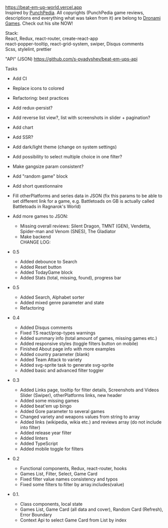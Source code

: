 <a href="https://beat-em-up-world.vercel.app">https://beat-em-up-world.vercel.app</a>
<br>
Inspired by <a href="http://www.punchpedia.com">PunchPedia</a>. All copyrights (PunchPedia game reviews, descriptions end everything what was taken from it) are belong to <a href="http://www.dronami.com/">Dronami Games</a>. Check out his site NOW!

Stack:<br>
React, Redux, react-router, create-react-app<br>
react-popper-tooltip, react-grid-system, swiper, Disqus comments<br>
Scss, stylelint, prettier<br>

"API" (JSON)
<a href="https://github.com/s-pyadyshev/beat-em-ups-api">https://github.com/s-pyadyshev/beat-em-ups-api</a>
<br>

Tasks<br>

- Add CI
- Replace icons to colored
- Refactoring: best practices
- Add redux-persist?
- Add reverse list view?, list with screenshots in slider + pagination?
- Add chart
- Add SSR?
- Add dark/light theme (change on system settings)
- Add possibility to select multiple choice in one filter?
- Make gangsize param consistent?
- Add "random game" block
- Add short questionnaire
- Fill otherPlatforms and series data in JSON (fix this params to be able to set different link for a game, e.g. Battletoads on GB is actually called Battletoads in Ragnarok's World)
- Add more games to JSON:

  - Missing overall reviews: Silent Dragon, TMNT (GEN), Vendetta, Spider-man and Venom (SNES), The Gladiator
  - Make backend
    <br>
    CHANGE LOG:<br>

- 0.5

  - Added debounce to Search
  - Added Reset button
  - Added TodayGame block
  - Added Stats (total, missing, found), progress bar

- 0.5

  - Added Search, Alphabet sorter
  - Added mixed genre parameter and state
  - Refactoring

- 0.4

  - Added Disqus comments
  - Fixed TS react/prop-types warnings
  - Added summary info (total amount of games, missing games etc.)
  - Added responsive styles (toggle filters button on mobile)
  - Finished About page info with more examples
  - Added country parameter (blank)
  - Added Team Attack to variety
  - Added svg-sprite task to generate svg-sprite
  - Added basic and advanced filter toggler

- 0.3

  - Added Links page, tooltip for filter details, Screenshots and Videos Slider (Swiper), otherPlatforms links, new header
  - Added some missing games
  - Added beat'em up bingo
  - Added Gore parameter to several games
  - Changed variety and weapons values from string to array
  - Added links (wikipedia, wikia etc.) and reviews array (do not include into filter)
  - Added release year filter
  - Added linters
  - Added TypeScript
  - Added mobile toggle for filters

- 0.2

  - Functional components, Redux, react-router, hooks
  - Games List, Filter, Select, Game Card
  - Fixed filter value names consistency and typos
  - Fixed some filters to filter by array.includes(value)

- 0.1.

  - Class components, local state
  - Games List, Game Card (all data and cover), Random Card (Refresh), Error Boundary
  - Context Api to select Game Card from List by index
